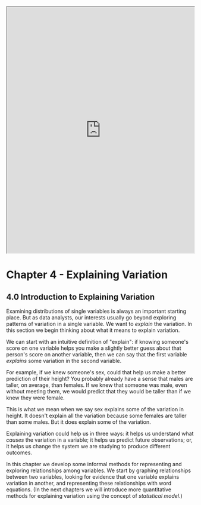 <iframe data-type="learnosity" id="Pulse4"  src="https://coursekata.org/learnosity/preview/Pulse4" width="100%" height="660"></iframe>

# Chapter 4 - Explaining Variation

## 4.0 Introduction to Explaining Variation

Examining distributions of single variables is always an important starting place. But as data analysts, our interests usually go beyond exploring patterns of variation in a single variable. We want to *explain* the variation. In this section we begin thinking about what it means to explain variation. 

We can start with an intuitive definition of "explain": if knowing someone's score on one variable helps you make a slightly better guess about that person's score on another variable, then we can say that the first variable *explains* some variation in the second variable. 

For example, if we knew someone's sex, could that help us make a better prediction of their height? You probably already have a sense that males are taller, on average, than females. If we knew that someone was male, even without meeting them, we would predict that they would be taller than if we knew they were female. 

This is what we mean when we say sex explains some of the variation in height. It doesn't explain all the variation because some females are taller than some males. But it does explain some of the variation.

Explaining variation could help us in three ways: it helps us understand what *causes* the variation in a variable; it helps us predict future observations; or, it helps us change the system we are studying to produce different outcomes. 

In this chapter we develop some informal methods for representing and exploring relationships among variables. We start by graphing relationships between two variables, looking for evidence that one variable explains variation in another, and representing these relationships with word equations. (In the next chapters we will introduce more quantitative methods for explaining variation using the concept of *statistical model*.)